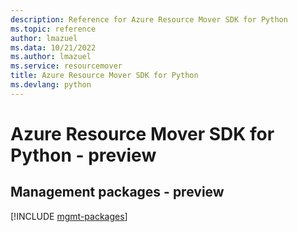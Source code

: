 ```yaml
---
description: Reference for Azure Resource Mover SDK for Python
ms.topic: reference
author: lmazuel
ms.data: 10/21/2022
ms.author: lmazuel
ms.service: resourcemover
title: Azure Resource Mover SDK for Python
ms.devlang: python
---
```

# Azure Resource Mover SDK for Python - preview

## Management packages - preview
[!INCLUDE [mgmt-packages](resource-mover-mgmt-index.md)]